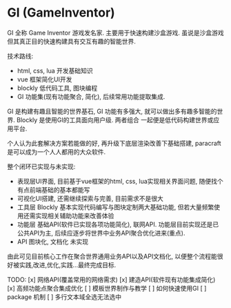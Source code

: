 
# GI (GameInventor)

GI 全称 Game Inventor 游戏发名家. 主要用于快速构建沙盒游戏. 虽说是沙盒游戏但其真正目的快速构建具有交互有趣的智能世界.

技术路线:

- html, css, lua 开发基础知识  
- vue 框架简化UI开发  
- blockly 低代码工具, 图块编程
- GI 功能集(现有功能聚合, 简化), 后续常用功能提取集成.

GI 是构建有趣且智能的世界基石, GI 功能有多强大, 就可以做出多有趣多智能的世界. Blockly 是使用GI的工具面向用户级. 两者组合
一起便是低代码构建世界或应用平台. 

个人认为此套解决方案若能做的好, 再升级下底层渲染改善下基础搭建, paracraft 是可以成为一个人人都用的大众软件.

整个闭环已实现与未实现:

- 表现层UI界面, 目前基于vue框架的html, css, lua实现相关界面问题, 随便找个有点前端基础的基本都能写
- 可视化UI搭建, 还需继续探索与完善, 目前需求不是很大
- 工具层 Blockly 基本实现代码编写与图块定制两大基础功能, 但若大量频繁使用还需实现相关辅助功能来改善体验
- 功能层 基础API(软件已实现各项功能简化), 联网API.  功能层目前实现还是已公共API为主, 后续应逐步将世界中业务API聚合优化进来(重点).
- API 图块化, 文档化 未实现

由此可见目前核心工作在聚合世界通用业务API以及API文档化, 以便整个流程能很好被实践,改进,优化,实践...最终完成目标.

TODO:
[x] 网络API(覆盖常用的网络需求)
[x] 建造API(软件现有功能集成简化)
[x] 高频功能点聚合集成优化
[ ] 模板世界制作与教学
[ ] 如何快速使用GI
[ ] package 机制
[ ] 多行文本域全选无法选中
